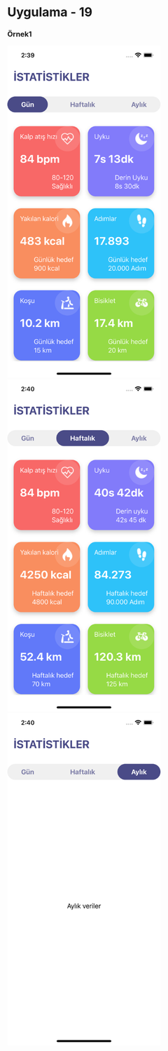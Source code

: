 # Uygulama - 19

<p align="center">
  <h3>Örnek1</h3>
  <img src="1.png" width="350">
  <img src="2.png" width="350">
  <img src="3.png" width="350">
</p>

